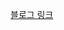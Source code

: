 [블로그 링크](https://herbi1411.tistory.com/entry/BOJ-%EB%B2%A0%EB%A5%B4%ED%8A%B8%EB%9E%91-%EA%B3%B5%EC%A4%804948-PYTHON)